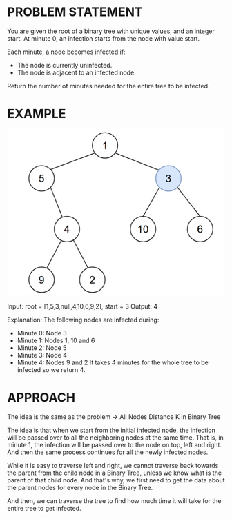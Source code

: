 # PROBLEM STATEMENT

You are given the root of a binary tree with unique values, and an integer start. At minute 0, an infection starts from the node with value start.

Each minute, a node becomes infected if:

 - The node is currently uninfected.
 - The node is adjacent to an infected node.

Return the number of minutes needed for the entire tree to be infected.

# EXAMPLE

![alt text](image.png)

Input: root = [1,5,3,null,4,10,6,9,2], start = 3
Output: 4

Explanation: The following nodes are infected during:
- Minute 0: Node 3
- Minute 1: Nodes 1, 10 and 6
- Minute 2: Node 5
- Minute 3: Node 4
- Minute 4: Nodes 9 and 2
It takes 4 minutes for the whole tree to be infected so we return 4.

# APPROACH

The idea is the same as the problem -> All Nodes Distance K in Binary Tree

The idea is that when we start from the initial infected node, the infection will be passed over to all the neighboring nodes at the same time. That is, in minute 1, the infection will be passed over to the node on top, left and right. And then the same process continues for all the newly infected nodes.

While it is easy to traverse left and right, we cannot traverse back towards the parent from the child node in a Binary Tree, unless we know what is the parent of that child node. And that's why, we first need to get the data about the parent nodes for every node in the Binary Tree.

And then, we can traverse the tree to find how much time it will take for the entire tree to get infected.